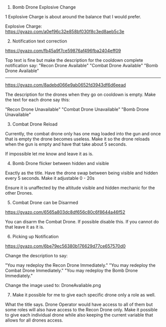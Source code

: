 1) Bomb Drone Explosive Change

1 Explosive Charge is about around the balance that I would prefer.

Explosive Charge: https://gyazo.com/a0ef96c32e858bf030f8c3ed8aeb5c3e

2) Notification text correction

https://gyazo.com/fb45a9f7ce59876af496fba2404eff09

Top text is fine but make the description for the cooldown complete notification say:
"Recon Drone Available"
"Combat Drone Available"
"Bomb Drone Available"

---

https://gyazo.com/8adebd066e9ab0652fd3943df6d6eead

The description for the drones when they go on cooldown is empty.
Make the text for each drone say this:

"Recon Drone Unavailable"
"Combat Drone Unavailable"
"Bomb Drone Unavailable"

3) Combat Drone Reload

Currently, the combat drone only has one mag loaded into the gun and once that is empty the drone becomes useless.
Make it so the drone reloads when the gun is empty and have that take about 5 seconds.

If impossible let me know and leave it as is.

4) Bomb Drone flicker between hidden and visible

Exactly as the title. Have the drone swap between being visible and hidden every 5 seconds.
Make it adjustable 0 - 20s

Ensure it is unaffected by the altitude visible and hidden mechanic for the other Drones.

5) Combat Drone can be Disarmed 

https://gyazo.com/6565a803dc8df656c80c6f8644a46f52

You can disarm the Combat Drone. If possible disable this.
If you cannot do that leave it as it is.

6) Picking up Notification

https://gyazo.com/6be79ec56380b176629d77ce657570d0

Change the description to say:

"You may redeploy the Recon Drone Immediately."
"You may redeploy the Combat Drone Immediately."
"You may redeploy the Bomb Drone Immediately."

Change the image used to: DroneAvaliable.png

7) Make it possible for me to give each specific drone only a role as well.

What the title says. 
Drone Operator would have access to all of them but some roles will also have access to the Recon Drone only.
Make it possible to give each individual drone while also keeping the current variable that allows for all drones access.